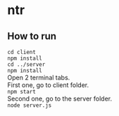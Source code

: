 # ntr
## How to run
``cd client``  
``npm install``  
``cd ../server``  
``npm install``  
Open 2 terminal tabs.  
First one, go to client folder.  
``npm start``  
Second one, go to the server folder.  
``node server.js``
